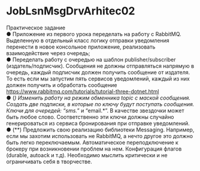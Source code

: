 # JobLsnMsgDrvArhitec02

Практическое задание  
● Приложение из первого урока переделать на работу с RabbitMQ. Выделенную в
отдельный класс логику отправки уведомления перенести в новое консольное
приложение, реализовать взаимодействие через очередь;  
● Переделать работу с очередью на шаблон publisher/subscriber
(издатель/подписчик). Сообщения не должны отправляться напрямую в очередь,
каждый подписчик должен получить сообщение от издателя. То есть если мы
запустим пять сервисов уведомлений, каждый из них должен получить и
обработать сообщение https://www.rabbitmq.com/tutorials/tutorial-three-dotnet.html  
● (*) Изменить работу на режим обменника topic с маской сообщения. Создать две
подписки, в которые по ключу будут поступать сообщения. Ключи для очередей:
“sms.*” и “email.*”. В качестве звездочки может быть любое слово.
Соответственно эти ключи должны случайно генерироваться из сервиса
бронирования при отправке уведомлений.  
● (**) Предложить свою реализацию библиотеки Messaging. Например, если мы
захотим использовать не RabbitMQ, а нечто другое это должно быть легко
переключаемым. Автоматическое переподключение к брокеру при возникновении
проблем на нем. Конфигурация флагов (durable, autoack и т.д). Необходимо
мыслить критически и не ограничивать себя в творчестве.  